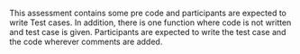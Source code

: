 This assessment contains some pre code and participants are expected to write Test cases.
In addition, there is one function where code is not written and test case is given.
Participants are expected to write the test case and the code wherever comments are added.
